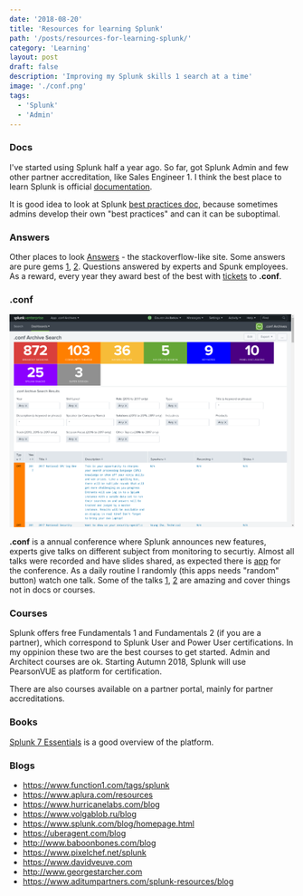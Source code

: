 ```yaml
---
date: '2018-08-20'
title: 'Resources for learning Splunk'
path: '/posts/resources-for-learning-splunk/'
category: 'Learning'
layout: post
draft: false
description: 'Improving my Splunk skills 1 search at a time'
image: './conf.png'
tags:
  - 'Splunk'
  - 'Admin'
---
```


### Docs

I've started using Splunk half a year ago. So far, got Splunk Admin and few other partner accreditation, like Sales Engineer 1. I think the best place to learn Splunk is official [documentation](http://docs.splunk.com/Documentation).

It is good idea to look at Splunk [best practices doc](https://wiki.splunk.com/Deploy:More_best_practices_and_processes), because sometimes admins develop their own "best practices" and can it can be suboptimal.

### Answers

Other places to look [Answers](https://answers.splunk.com) - the stackoverflow-like site. Some answers are pure gems [1](https://answers.splunk.com/answers/186938/what-is-tstats-and-why-is-so-much-faster-than-stat.html), [2](https://answers.splunk.com/answers/129424/how-to-compare-fields-over-multiple-sourcetypes-without-join-append-or-use-of-subsearches.html). Questions answered by experts and Spunk employees. As a reward, every year they award best of the best with [tickets](https://www.splunk.com/blog/2018/03/22/congrats-to-the-winner-of-the-february-2018-karma-competition-on-splunk-answers.html) to **.conf**.

### .conf

![.conf](conf.png)

**.conf** is a annual conference where Splunk announces new features, experts give talks on different subject from monitoring to securtiy. Almost all talks were recorded and have slides shared, as expected there is [app](https://splunkbase.splunk.com/app/3330/) for the conference. As a daily routine I randomly (this apps needs "random" button) watch one talk. Some of the talks [1](https://conf.splunk.com/files/2017/slides/searching-fast-how-to-start-using-tstats-and-other-acceleration-techniques.pdf), [2](https://conf.splunk.com/files/2017/slides/effectively-enhancing-our-soc-with-sysmon-powershell-logging-and-machine-learning-to-detect-and-respond-to-todays-threats.pdf) are amazing and cover things not in docs or courses.

### Courses

Splunk offers free Fundamentals 1 and Fundamentals 2 (if you are a partner), which correspond to Splunk User and Power User certifications.
In my oppinion these two are the best courses to get started. Admin and Architect courses are ok. Starting Autumn 2018, Splunk will use PearsonVUE as platform for certification.

There are also courses available on a partner portal, mainly for partner accreditations.

### Books

[Splunk 7 Essentials](https://www.packtpub.com/big-data-and-business-intelligence/splunk-7-essentials-third-edition) is a good overview of the platform.

### Blogs

- https://www.function1.com/tags/splunk
- https://www.aplura.com/resources
- https://www.hurricanelabs.com/blog
- https://www.volgablob.ru/blog
- https://www.splunk.com/blog/homepage.html
- https://uberagent.com/blog
- http://www.baboonbones.com/blog
- https://www.pixelchef.net/splunk
- https://www.davidveuve.com
- http://www.georgestarcher.com
- https://www.aditumpartners.com/splunk-resources/blog
